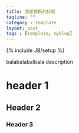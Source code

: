 ```yaml
---
title: 我是模板的标题
tagline: ""
category : template
layout: post
tags : [template, myblog]
---
```

{% include JB/setup %}

balabalabalbala description

<!-- more -->



# header 1

## Header 2

### Header 3

